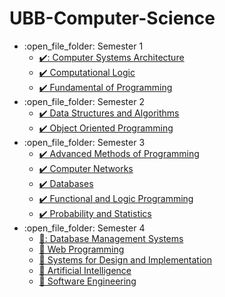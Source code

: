 # UBB-Computer-Science
<ul>
  <li>:open_file_folder: Semester 1
    <ul>
      <li>
        <a href="https://github.com/DragosMoro/UBB-Computer-Science/tree/main/Semester%201/Algebra"> 
          ✔️:  Computer Systems Architecture 
        </a>
      </li>
      <li>
        <a href="https://github.com/DragosMoro/Computational-Logic"> 
          ✔️  Computational Logic 
        </a>
      </li>
      <li>
        <a href="https://github.com/DragosMoro/Fundamental-of-Programming"> 
          ✔️  Fundamental of Programming 
        </a>
      </li>
    </ul>
  </li>
  <li>:open_file_folder: Semester 2
    <ul>
      <li>
        <a href="https://github.com/DragosMoro/Data-Structures-and-Algorithms"> 
          ✔️  Data Structures and Algorithms 
        </a>
      </li>
      <li>
        <a href="https://github.com/DragosMoro/Object-Oriented-Programming"> 
          ✔️  Object Oriented Programming 
        </a>
      </li>
    </ul>
  </li>
  <li>:open_file_folder: Semester 3
    <ul>
      <li>
        <a href="https://github.com/DragosMoro/UBB-Computer-Science/tree/main/Semester%203/Advanced%20Methods%20of%20Programming/Social%20Network%20with%20GUI"> 
          ✔️  Advanced Methods of Programming 
        </a>
      </li>
      <li>
        <a href="https://github.com/DragosMoro/Computer-Networks"> 
          ✔️  Computer Networks 
        </a>
      </li>
      <li>
        <a href="https://github.com/DragosMoro/Databases"> 
          ✔️  Databases 
        </a>
      </li>
      <li>
        <a href="https://github.com/DragosMoro/Functional-and-Logic-Programming"> 
          ✔️  Functional and Logic Programming 
        </a>
      </li>
      <li>
        <a href="https://github.com/DragosMoro/Probability-and-Statistics"> 
          ✔️  Probability and Statistics
        </a>
      </li>
    </ul>
  </li>
  <li>:open_file_folder: Semester 4
    <ul>
      <li>
        <a href="https://github.com/DragosMoro/Database-Management-Systems">
          🔲:  Database Management Systems
      </li>
      <li>
        <a href="https://github.com/DragosMoro/WebProgramming">
          🔲  Web Programming
      </li>
      <li>
        <a href="https://github.com/DragosMoro/Systems-for-Design-and-Implementation">
          🔲 Systems for Design and Implementation
      </li>
      <li>
        <a href="https://github.com/DragosMoro/Artificial-Intelligence">
          🔲  Artificial Intelligence
      </li>
      <li>
        <a href="https://github.com/DragosMoro/Software-Engineering">
          🔲  Software Engineering
        </a>
      </li>
    </ul>
  </li>
